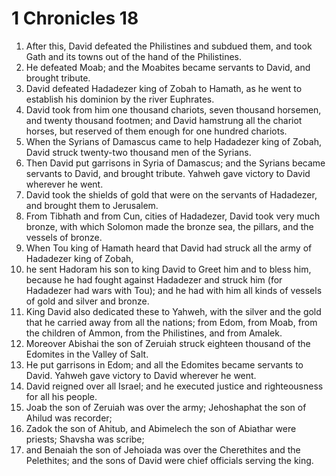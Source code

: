 ﻿
# 1 Chronicles 18
1. After this, David defeated the Philistines and subdued them, and took Gath and its towns out of the hand of the Philistines. 
2. He defeated Moab; and the Moabites became servants to David, and brought tribute. 
3. David defeated Hadadezer king of Zobah to Hamath, as he went to establish his dominion by the river Euphrates. 
4. David took from him one thousand chariots, seven thousand horsemen, and twenty thousand footmen; and David hamstrung all the chariot horses, but reserved of them enough for one hundred chariots. 
5. When the Syrians of Damascus came to help Hadadezer king of Zobah, David struck twenty-two thousand men of the Syrians. 
6. Then David put garrisons in Syria of Damascus; and the Syrians became servants to David, and brought tribute. Yahweh gave victory to David wherever he went. 
7. David took the shields of gold that were on the servants of Hadadezer, and brought them to Jerusalem. 
8. From Tibhath and from Cun, cities of Hadadezer, David took very much bronze, with which Solomon made the bronze sea, the pillars, and the vessels of bronze. 
9. When Tou king of Hamath heard that David had struck all the army of Hadadezer king of Zobah, 
10. he sent Hadoram his son to king David to Greet him and to bless him, because he had fought against Hadadezer and struck him (for Hadadezer had wars with Tou); and he had with him all kinds of vessels of gold and silver and bronze. 
11. King David also dedicated these to Yahweh, with the silver and the gold that he carried away from all the nations; from Edom, from Moab, from the children of Ammon, from the Philistines, and from Amalek. 
12. Moreover Abishai the son of Zeruiah struck eighteen thousand of the Edomites in the Valley of Salt. 
13. He put garrisons in Edom; and all the Edomites became servants to David. Yahweh gave victory to David wherever he went. 
14. David reigned over all Israel; and he executed justice and righteousness for all his people. 
15. Joab the son of Zeruiah was over the army; Jehoshaphat the son of Ahilud was recorder; 
16. Zadok the son of Ahitub, and Abimelech the son of Abiathar were priests; Shavsha was scribe; 
17. and Benaiah the son of Jehoiada was over the Cherethites and the Pelethites; and the sons of David were chief officials serving the king. 
